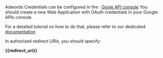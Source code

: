 Adwords Credentials can be configured in the : 
[Goole API console](https://console.developers.google.com/)
You should create a new Web Application with OAuth credentials in your Google APIs console.


For a detailed tutorial on how to do that, please refer to our dedicated 
[documentation](https://docs.toucantoco.com/concepteur/power-apps-with-data/02-connectors.html#google-adwords-connector)

In authorized redirect URIs, you should specify:

 **{{redirect_uri}}**
